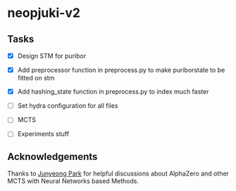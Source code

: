 # neopjuki-v2


## Tasks

- [X] Design STM for puribor

- [X] Add preprocessor function in preprocess.py to make puriborstate to be fitted on stm

- [X] Add hashing_state function in preprocess.py to index much faster

- [ ] Set hydra configuration for all files

- [ ] MCTS

- [ ] Experiments stuff 

## Acknowledgements

Thanks to [Junyeong Park](https://github.com/frechele) for helpful discussions about AlphaZero and other MCTS with Neural Networks based Methods.

